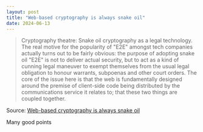```yaml
---
layout: post
title: "Web-based cryptography is always snake oil"
date: 2024-06-13
---
```


> Cryptography theatre: Snake oil cryptography as a legal technology. The
real motive for the popularity of "E2E" amongst tech companies actually
turns out to be fairly obvious: the purpose of adopting snake oil "E2E" is
not to deliver actual security, but to act as a kind of cunning legal
maneuver to exempt themselves from the usual legal obligation to honour
warrants, subpoenas and other court orders. The core of the issue here is
that the web is fundamentally designed around the premise of client-side
code being distributed by the communications service it relates to; that
these two things are coupled together.

Source: [Web-based cryptography is always snake oil](
https://www.devever.net/~hl/webcrypto)

Many good points

